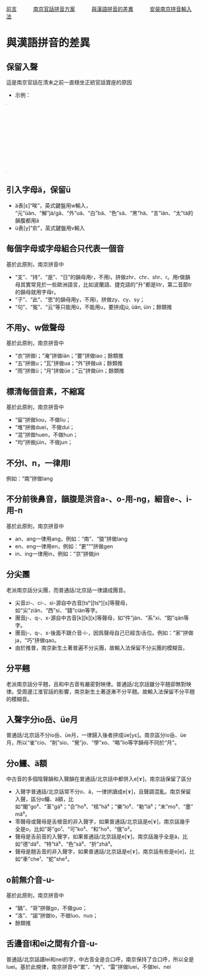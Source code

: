 <tr>
<td><a style="margin-right: 40px;" href="https://uliloewi.github.io/LangJinPinIn/CiwnIwn">前言</a></td>
<td ><a style="margin-right: 40px;" href="https://uliloewi.github.io/LangJinPinIn/PinInFangAng">南京官話拼音方案</a></td>
<td ><a style="margin-right: 40px;" href="https://uliloewi.github.io/LangJinPinIn/LinIwnChaI">與漢語拼音的差異</a></td>
<td ><a style="margin-right: 40px;" href="https://uliloewi.github.io/LangJinPinIn/angzhuangfa">安装南京拼音輸入法</a></td>
</tr>

# 與漢語拼音的差異

## 保留入聲
這是南京官話在清末之前一直穩坐正統官話寶座的原因
- 示例：

<table style="width:1px; white-space:nowrap; text-align:center;">
  <tr>
	<td>調名</td>
    <td>陰平</td>
	<td>陽平</td>
    <td>上</td>
    <td>去</td>
    <td>入</td>
  </tr>
  <tr>
	<td>調值</td>
    <td>31[˧˩]</td>
	<td>13[˩˧]</td>
    <td>212[˨˩˨]</td>
    <td>44[˦˦]</td>
    <td>5[˥]</td>
  </tr>
  <tr>
	<td>例字組一</td>
    <td>i¹ 衣</td>
    <td>i² 移</td>
    <td>i³ 已</td>
    <td>i⁴ 意</td>
	<td>i⁵ 一</td>
  </tr>  
  <tr>
    <td>例字組二</td>
    <td>shr¹ 詩</td>
    <td>shr² 時</td>
    <td>shr³ 始</td>
    <td>shr⁴ 是</td>
	<td>shr⁵ 十</td>
  </tr>
  <tr>
    <td>例字組三</td>
    <td>cä¹ 猜</td>
    <td>cä² 才</td>
    <td>cä³ 踩</td>
    <td>cä⁴ 菜</td>
	<td>cä⁵ 測</td>
  </tr>
   <tr>
	<td>例字組四</td>
    <td>ho¹ 呵</td>
    <td>ho² 河</td>
    <td>ho³ 火</td>
    <td>ho⁴ 貨</td>
	<td>ho⁵ 喝</td>
  </tr> 
</table>


## 引入字母ä，保留ü
- ä表[ɛ]“唉”，英式鍵盤用w輸入， “元”üän、“解”jä/gä、“外”uä、“白”bä、“色”sä、“黑”hä、“言”iän、“太”tä的韻腹都用ä
- ü表[y]“俞”，英式鍵盤用v輸入

## 每個字母或字母組合只代表一個音
基於此原則，南京拼音中
- “支”、“持”、“是”、“日”的韻母用r，不用i，拼做zhr、chr、shr、r。用r做韻母其實常見於一些歐洲語言，比如波蘭語、捷克語的“升”都是litr，第二音節tr的韻母就用字母r。
- “子”、“此”、“思”的韻母用y，不用i，拼做zy、cy、sy；
- “句”、“冤”、“云”等只能用ü，不能用u，要拼成jü, üän, üin；餘類推

## 不用y、w做聲母
基於此原則，南京拼音中
- “衣”拼做i；“淹”拼做iän；“要”拼做iao；餘類推
- “五”拼做u；“瓦”拼做ua；“外”拼做uä；餘類推
- “雨”拼做ü；“月”拼做üe；“云”拼做üin；餘類推


## 標清每個音素，不縮寫
基於此原則，南京拼音中
- “留”拼做liou，不做liu；
- “堆”拼做duei，不做dui；
- “混”拼做huen，不做hun；
- “均”拼做jüin，不做jun；

## 不分l、n，一律用l
例如：“南”拼做lang

## 不分前後鼻音，韻腹是洪音a-、o-用-ng，細音e-、i-用-n
基於此原則，南京拼音中
- an、ang一律用ang，例如：“南”、“狼”拼做lang
- en、eng一律用en，例如：“更”“”拼做gen
- in、ing一律用in，例如：“京”拼做jin

## 分尖團
老派南京話分尖團，而普通話/北京話一律讀成團音。
- 尖音zi-、ci-、si-源自中古音[tsʰ][tsʰ][s]等聲母，如“尖”ziän、“西”si、“錢”ciän等字。
- 團音j-、q-、x-源自中古音[k][k][x]等聲母，如“件”jän、“系”xi、“鉗”qän等字。
- 團音j-、q-、x-後面不跟介音-i-，因爲聲母自己已經含i舌位。例如：“家”拼做ja，“巧”拼做qao。
- 由於推普，南京新生土著普遍不分尖團，故輸入法保留不分尖團的模糊音。

## 分平翹
老派南京話分平翹，且和中古音有嚴密對映律。普通話/北京話雖分平翹卻無對映律。受周邊江淮官話的影響，南京新生土著逐漸不分平翹。故輸入法保留不分平翹的模糊音。

## 入聲字分io岳、üe月
普通話/北京話不分io岳、üe月，一律歸入後者拼成üe[yɛ]。南京區分io岳、üe月，所以“雀”cio、“削”sio、“覺”jo、“學”xo、“略”lio等字韻母不同於“月”。

## 分o鱷、ä額
中古音的多個陰聲韻和入聲韻在普通話/北京話中都併入e[ɤ]，南京話保留了區分
- 入聲字普通話/北京話常不分o、ä，一律拼讀成e[ɤ]，且聲調混亂。南京保留入聲，區分o鱷、ä額，比如“閣”go⁵、“革”gä⁵；“合”ho⁵、“核”hä⁵；“樂”lo⁵、“勒”lä⁵；“末”mo⁵、“墨”mä⁵。
- 零聲母或聲母是舌根音的非入聲字，如果普通話/北京話是e[ɤ]，南京話幾乎全是o，比如“哥”go¹、“可”ko³、“和”ho²、“俄”o²。
- 聲母是舌前音的入聲字，如果普通話/北京話是e[ɤ]，南京話幾乎全是ä，比如“德”dä⁵、“特”tä⁵、“色”sä⁵、“折”zhä⁵。
- 聲母是翹舌音的非入聲字，如果普通話/北京話是e[ɤ]，南京話有些是e[e]，比如“車”che¹、“蛇”she²。

## o前無介音-u-
基於此原則，南京拼音中
- “鍋”、“哥”拼做go，不做guo；
- “洛”、“諾”拼做lo，不做luo、nuo；
- 餘類推

## 舌邊音l和ei之間有介音-u-
普通話/北京話讀lei和nei的字，中古音全是合口呼，南京保持了合口呼，所以全是luei。基於此規律，南京拼音中“累”、“內”、“雷”拼做luei，不做lei、nei
